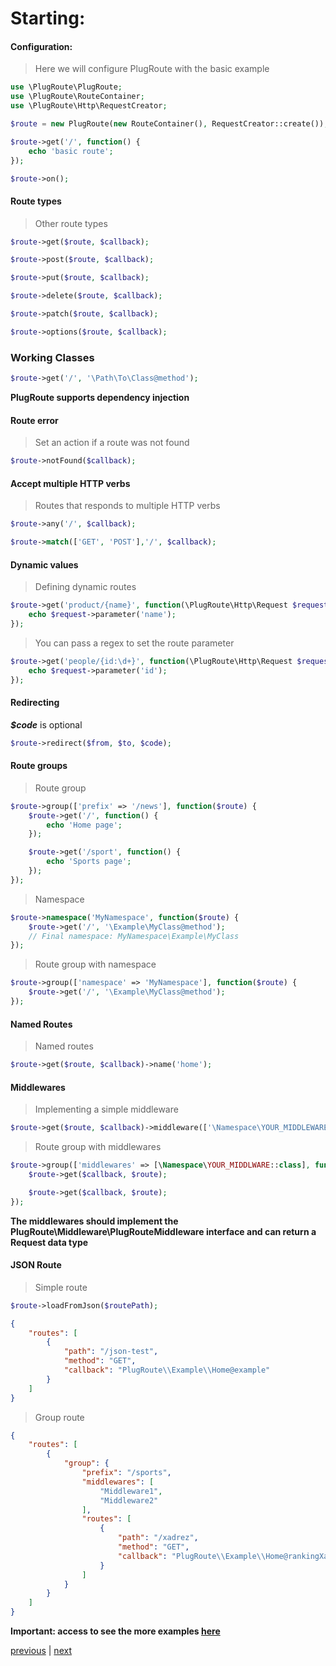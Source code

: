 # Starting:

#### Configuration:
> Here we will configure PlugRoute with the basic example
```php
use \PlugRoute\PlugRoute;
use \PlugRoute\RouteContainer;
use \PlugRoute\Http\RequestCreator;

$route = new PlugRoute(new RouteContainer(), RequestCreator::create());

$route->get('/', function() {
    echo 'basic route';
});

$route->on();
``` 

#### Route types
> Other route types
```php
$route->get($route, $callback);

$route->post($route, $callback);

$route->put($route, $callback);

$route->delete($route, $callback);

$route->patch($route, $callback);

$route->options($route, $callback);
```

### Working Classes
```php
$route->get('/', '\Path\To\Class@method');
```
**PlugRoute supports dependency injection**

#### Route error
> Set an action if a route was not found
```php
$route->notFound($callback);
```

#### Accept multiple HTTP verbs
> Routes that responds to multiple HTTP verbs
```php
$route->any('/', $callback);

$route->match(['GET', 'POST'],'/', $callback);
```

#### Dynamic values
> Defining dynamic routes
```php
$route->get('product/{name}', function(\PlugRoute\Http\Request $request) {
    echo $request->parameter('name');
});
```

> You can pass a regex to set the route parameter
```php
$route->get('people/{id:\d+}', function(\PlugRoute\Http\Request $request) {
    echo $request->parameter('id');
});
```

#### Redirecting
***$code*** is optional
```php
$route->redirect($from, $to, $code);
```

#### Route groups
> Route group
```php
$route->group(['prefix' => '/news'], function($route) {
    $route->get('/', function() {
        echo 'Home page';
    });

    $route->get('/sport', function() {
        echo 'Sports page';
    });
});
```

> Namespace
```php
$route->namespace('MyNamespace', function($route) {
    $route->get('/', '\Example\MyClass@method'); 
    // Final namespace: MyNamespace\Example\MyClass
});
```

> Route group with namespace
```php
$route->group(['namespace' => 'MyNamespace'], function($route) {
    $route->get('/', '\Example\MyClass@method');
});
```

#### Named Routes
> Named routes
```php
$route->get($route, $callback)->name('home');
``` 

#### Middlewares
> Implementing a simple middleware
```php
$route->get($route, $callback)->middleware(['\Namespace\YOUR_MIDDLEWARE']);
```

> Route group with middlewares
```php
$route->group(['middlewares' => [\Namespace\YOUR_MIDDLWARE::class], function($route) {
    $route->get($callback, $route);

    $route->get($callback, $route);
});
``` 

**The middlewares should implement the PlugRoute\Middleware\PlugRouteMiddleware interface and can return a Request data type** 

#### JSON Route

> Simple route
```php
$route->loadFromJson($routePath);
```

```json
{
    "routes": [
        {
            "path": "/json-test",
            "method": "GET",
            "callback": "PlugRoute\\Example\\Home@example"
        }
    ]
}
```

> Group route
```json
{
    "routes": [
        {
            "group": {
                "prefix": "/sports",
                "middlewares": [
                    "Middleware1",
                    "Middleware2"
                ],
                "routes": [
                    {
                        "path": "/xadrez",
                        "method": "GET",
                        "callback": "PlugRoute\\Example\\Home@rankingXadrez"
                    }
                ]
            }
        }
    ]
}
```

**Important: access to see the more examples [here](../examples)**

[previous](installation.md) | [next](request.md)
